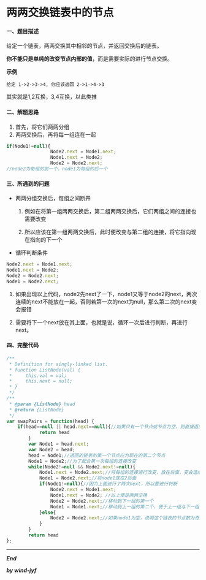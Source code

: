 # 两两交换链表中的节点

#### 一、题目描述

给定一个链表，两两交换其中相邻的节点，并返回交换后的链表。

**你不能只是单纯的改变节点内部的值**，而是需要实际的进行节点交换。

**示例**

```
给定 1->2->3->4, 你应该返回 2->1->4->3
```

其实就是1,2互换，3,4互换，以此类推

#### 二、解题思路

1. 首先，将它们两两分组
2. 两两交换后，再将每一组连在一起

```javascript
if(Node1!=null){
                Node2.next = Node1.next;
                Node1.next = Node2;
                Node2 = Node2.next;
//node2为每组的前一个，node1为每组的后一个
```

#### 三、所遇到的问题

* 两两分组交换后，每组之间断开

  1. 例如在将第一组两两交换后，第二组两两交换后，它们两组之间的连接也需要改变

  2. 所以应该在第一组两两交换后，此时便改变与第二组的连接，将它指向现在指向的下一个

* 循环判断条件

```javascript
Node2.next = Node1.next;
Node1.next = Node2;
Node2 = Node2.next;
Node1 = Node2.next;
```

1. 如果出现以上代码，node2先next了一下，node1又等于node2的next，两次连续的next不能放在一起，否则若第一次的next为null，那么第二次的next变会报错

2. 需要将下一个next放在其上面，也就是说，循环一次后进行判断，再进行next。

#### 四、完整代码

```javascript
/**
 * Definition for singly-linked list.
 * function ListNode(val) {
 *     this.val = val;
 *     this.next = null;
 * }
 */
/**
 * @param {ListNode} head
 * @return {ListNode}
 */
var swapPairs = function(head) {
    if(head==null || head.next==null){//如果只有一个节点或节点为空，则直接返回就可。
            return head
        }
        var Node1 = head.next;
        var Node2 = head;
        head = Node1;//返回的链表的第一个节点应为现在的第二个节点
        Node1 = Node2;//为了配合第一次每组的连接改变
        while(Node2!=null && Node2.next!=null){
            Node1.next = Node2.next;//将每组的连接进行改变，放在后面，变会造成两次next，从而报错
            Node1 = Node2.next;//将node1放在2后面
            if(Node1!=null){//因为上面进行了两次next，所以要进行判断
                Node2.next = Node1.next;
                Node1.next = Node2; //以上便是两两交换
                Node2 = Node2.next;//移动到下一组的第一个
                Node1 = Node1.next;//移动到上一组的第二个，便于上一组与下一组的连接改变
            }else{
                Node2 = Node2.next;//如果node1为空，说明这个链表的节点数为奇数个，此时便可以结束了
            }
        }
        return head
};
```

***

***End***

***by wind-jyf***



